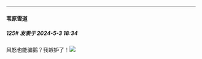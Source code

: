 ﻿
*****

####  苇原雪道  
##### 125#       发表于 2024-5-3 18:34

风怒也能骗鹅？我嫉妒了！<img src="https://static.saraba1st.com/image/smiley/face2017/133.png" referrerpolicy="no-referrer">

